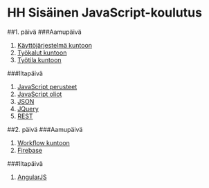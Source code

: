 # HH Sisäinen JavaScript-koulutus

##1. päivä
###Aamupäivä
1. [Käyttöjärjestelmä kuntoon](aiheet/os.md)
1. [Työkalut kuntoon](aiheet/tools.md)
1. [Työtila kuntoon](aiheet/workspace.md)

###Iltapäivä
1. [JavaScript perusteet](aiheet/basics.md)
1. [JavaScript oliot](aiheet/objects.md)
1. [JSON](aiheet/json.md)
1. [JQuery](aiheet/jquery.md)
1. [REST](aiheet/rest.md)

##2. päivä
###Aamupäivä
1. [Workflow kuntoon](aiheet/workflow.md)
1. [Firebase](aiheet/firebase.md)

###Iltapäivä
1. [AngularJS](aiheet/angularjs.md)
